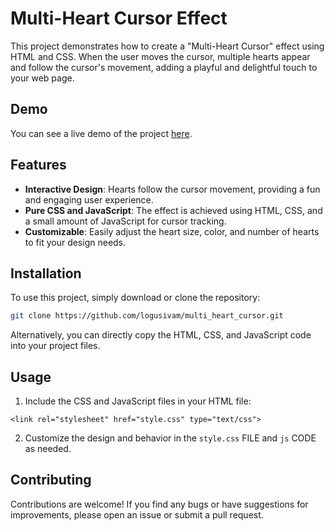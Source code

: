 # Multi-Heart Cursor Effect

This project demonstrates how to create a "Multi-Heart Cursor" effect using HTML and CSS. When the user moves the cursor, multiple hearts appear and follow the cursor's movement, adding a playful and delightful touch to your web page.

## Demo

You can see a live demo of the project [here](https://logusivam.github.io/multiple-heart/).

## Features

- **Interactive Design**: Hearts follow the cursor movement, providing a fun and engaging user experience.
- **Pure CSS and JavaScript**: The effect is achieved using HTML, CSS, and a small amount of JavaScript for cursor tracking.
- **Customizable**: Easily adjust the heart size, color, and number of hearts to fit your design needs.

## Installation

To use this project, simply download or clone the repository:

```bash
git clone https://github.com/logusivam/multi_heart_cursor.git
```

Alternatively, you can directly copy the HTML, CSS, and JavaScript code into your project files.

## Usage
1. Include the CSS and JavaScript files in your HTML file:
```
<link rel="stylesheet" href="style.css" type="text/css">
```

2. Customize the design and behavior in the `style.css` FILE  and `js` CODE as needed.

## Contributing
Contributions are welcome! If you find any bugs or have suggestions for improvements, please open an issue or submit a pull request.

